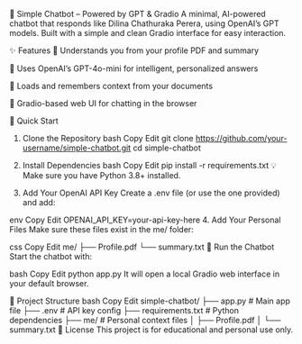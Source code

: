 🤖 Simple Chatbot – Powered by GPT & Gradio
A minimal, AI-powered chatbot that responds like Dilina Chathuraka Perera, using OpenAI’s GPT models. Built with a simple and clean Gradio interface for easy interaction.

✨ Features
📄 Understands you from your profile PDF and summary

🤖 Uses OpenAI’s GPT-4o-mini for intelligent, personalized answers

🧠 Loads and remembers context from your documents

💬 Gradio-based web UI for chatting in the browser

🚀 Quick Start
1. Clone the Repository
bash
Copy
Edit
git clone https://github.com/your-username/simple-chatbot.git
cd simple-chatbot
2. Install Dependencies
bash
Copy
Edit
pip install -r requirements.txt
💡 Make sure you have Python 3.8+ installed.

3. Add Your OpenAI API Key
Create a .env file (or use the one provided) and add:

env
Copy
Edit
OPENAI_API_KEY=your-api-key-here
4. Add Your Personal Files
Make sure these files exist in the me/ folder:

css
Copy
Edit
me/
├── Profile.pdf
└── summary.txt
🧪 Run the Chatbot
Start the chatbot with:

bash
Copy
Edit
python app.py
It will open a local Gradio web interface in your default browser.

📁 Project Structure
bash
Copy
Edit
simple-chatbot/
├── app.py                  # Main app file
├── .env                   # API key config
├── requirements.txt       # Python dependencies
├── me/                    # Personal context files
│   ├── Profile.pdf
│   └── summary.txt
📝 License
This project is for educational and personal use only.